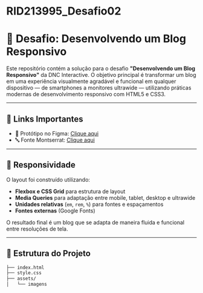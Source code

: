 # RID213995_Desafio02

# 📰 Desafio: Desenvolvendo um Blog Responsivo

Este repositório contém a solução para o desafio **"Desenvolvendo um Blog Responsivo"** da DNC Interactive. O objetivo principal é transformar um blog em uma experiência visualmente agradável e funcional em qualquer dispositivo — de smartphones a monitores ultrawide — utilizando práticas modernas de desenvolvimento responsivo com HTML5 e CSS3.

---

## 🔗 Links Importantes

- 🎨 Protótipo no Figma: [Clique aqui](https://www.figma.com/design/p5OwBGxTYoF2nYVUhZQkzB/Simple-Responsive-Blog-Design-(Community)?node-id=0-1&t=0AHD71HcHe5ooIH6-1)  
- 🔤 Fonte Montserrat: [Clique aqui](https://fonts.google.com/specimen/Montserrat)

---

## 📱 Responsividade

O layout foi construído utilizando:
- **Flexbox e CSS Grid** para estrutura de layout
- **Media Queries** para adaptação entre mobile, tablet, desktop e ultrawide
- **Unidades relativas** (`em`, `rem`, `%`) para fontes e espaçamentos
- **Fontes externas** (Google Fonts)

O resultado final é um blog que se adapta de maneira fluida e funcional entre resoluções de tela.

---

## 📁 Estrutura do Projeto

```bash
├── index.html
├── style.css
├── assets/
│   └── imagens

